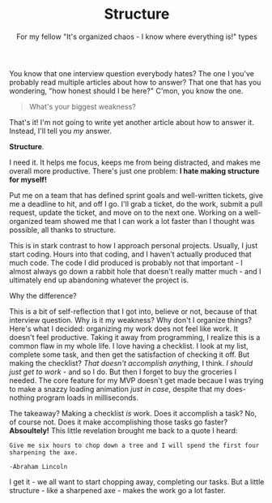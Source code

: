 ﻿---
title: "Structure"
subtitle: "For my fellow \"It's organized chaos - I know where everything is!\" types"
snippet: "It helps me focus, keeps me from being distracted, and makes me overall more productive.  There's just one problem: **I hate making structure for myself!**"
tags: musings
# image: 
---
You know that one interview question everybody hates?  The one I you've probably read multiple articles about how to answer?  That one that has you wondering, "how honest should I be here?"  C'mon, you know the one.

> What's your biggest weakness?

That's it!  I'm not going to write yet another article about how to answer it.  Instead, I'll tell you *my* answer.

**Structure**.

I need it.  It helps me focus, keeps me from being distracted, and makes me overall more productive.  There's just one problem: **I hate making structure for myself!**

Put me on a team that has defined sprint goals and well-written tickets, give me a deadline to hit, and off I go.  I'll grab a ticket, do the work, submit a pull request, update the ticket, and move on to the next one.  Working on a well-organized team showed me that I can work a lot faster than I thought was possible, all thanks to structure.

This is in stark contrast to how I approach personal projects.  Usually, I just start coding.  Hours into that coding, and I haven't actually produced that much code.  The code I did produced is probably not that important - I almost always go down a rabbit hole that doesn't really matter much - and I ultimately end up abandoning whatever the project is.

Why the difference?

This is a bit of self-reflection that I got into, believe or not, because of that interview question.  Why is it my weakness?  Why don't I organize things?  Here's what I decided: organizing my work does not feel like work.  It doesn't feel productive.  Taking it away from programming, I realize this is a common flaw in my whole life.  I love having a checklist.  I look at my list, complete some task, and then get the satisfaction of checking it off.  But making the checklist?  *That doesn't accomplish anything*, I think.  *I should just get to work* - and so I do.  But then I forget to buy the groceries I needed.  The core feature for my MVP doesn't get made becaue I was trying to make a snazzy loading animation *just in case*, despite that my does-nothing program loads in milliseconds.

The takeaway?  Making a checklist *is* work.  Does it accomplish a task?  No, of course not.  Does it make accomplishing those tasks go faster?  **Absoultely!**  This little revelation brought me back to a quote I heard:


```quote
Give me six hours to chop down a tree and I will spend the first four sharpening the axe.

-Abraham Lincoln
```

I get it - we all want to start chopping away, completing our tasks.  But a little structure - like a sharpened axe - makes the work go a lot faster.